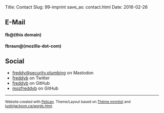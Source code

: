 Title: Contact
Slug: 99-imprint
save_as: contact.html
Date: 2016-02-26


## E-Mail
#### <span class='emailaddr' data-crypt="aeGaubcbunl*eufri)dhj">fb@(this domain)</span>

<!--

<details><summary>
<code>BA67 3ED1 0CCA 8A5C 103A  06CB 6F12 D476 ED71 3760</code>
</summary>
```
-----BEGIN PGP PUBLIC KEY BLOCK-----

mQGNBF49L6sBDAC2RGyLjq8BkHzh7rjnKQzUN96w3PLpnBWyoagV7yPN5etkyJ7R
mgJBTcpZmvQdOmdSTqm1hkobKzf5PNglWgQrcnkOSGMgQXRMfSJmOU9e1KoS/zFR
dlsDkSGg4VfvZR1JqbCwysENWRHFPLpJdQ2LbgoOmvBopq4OYZIPnUB62x0S3XAa
MvafriBP3+NY3hWBX+roASpVq6k1ID2YAGn/IQLioLRIHSNmpDRCcjck2rzWobim
2uNsEYrQ1sFhsNLsQzbWNOm7Ja6Mcatp3mTR+yDIm/+N2eeNgsI8S03hrzZWtYrs
dP32lYhhWNAEjYjmOBpeU5AUHvy2t+UiABzjtVbJoAsd56hAlSQ8gAvVPPI0gw9P
fRE8EUprmVoDFr3wtOI392WKgAVUZBe5x+L3gEOqInFpdoFo6HX16Dh5cQ7wD0H0
QwAM0LCDC0w1bkxkJ4wqtK34TNR6RLNMh87NNTSUvJjLFpvlwRdIooebTUNokGKR
8dGvHjHicd32r2kAEQEAAbQiRnJlZGVyaWsgQnJhdW4gPGZyZWRlcmlrQGJyYXVu
LmltPokBzgQTAQoAOBYhBLpnPtEMyopcEDoGy28S1HbtcTdgBQJePTJIAhsDBQsJ
CAcDBRUKCQgLBRYCAwEAAh4BAheAAAoJEG8S1HbtcTdgGrwL/RiUaj0DDI6yBY9s
AzxGCeF1nOvE3iw5+Wu1yu1GsA4qi6d4sZFYNH74tNSrHbE9CSBWcz4YyZ7j4P3s
xjIP16uh7no/EsVCAN8JQ0T2DAA1IRSMyCvFq4TgKYO0hHlpk9szFQ3/s2KXHYHg
S2Db5lMNfQvXx9cmSbWKZz6z5v/upQ1brT5xxNr2mJKm9gAkckrzZ9lQNPmugY5f
sKQRO2EDONCuTXrubS/Kz9QKA+N92bejFyB7UPjkneqcUZjotuiQ+A7JUMDYOPe4
6w9c+3UKauWHihwqxpRL0t1v6FmCs4YErlAlf7s9s2vT3A/Lm/S2ndyXL8wv8BRm
QjOhAq6W8RG/VL3E4gkb+6b7DYUlJnyhar3ll9sYF4Ec6XyiACydfhPZ6Czlqy6p
MoagFcIZnfe7YZanJWiyJFQbRWmYRCg/NPnZyFQRW904nvnpQdlzyFmRAg0jc87x
vkOzF4FiiLEU6E6qXDRbnA0PAV2uCh0TPT6/nyU9SzXdZTHJrrQmRnJlZGVyaWsg
QnJhdW4gPGZiQGZyZWRlcmlrLWJyYXVuLmNvbT6JAc4EEwEKADgCGwMFCwkIBwMF
FQoJCAsFFgIDAQACHgECF4AWIQS6Zz7RDMqKXBA6BstvEtR27XE3YAUCXj0yMwAK
CRBvEtR27XE3YJWZDACiZ390A+g6WI9E16j4JA49LonR7L0CmHf/0PQwWFnqiNDr
N3iQMtxQ5j1Vyspec9skMIN2sOG/89fGryYYtPbA0PdraGSw1Uu+gngVkNVqD7TO
bU5kO5jncYZRJSwl02giZD6w1TBIoVEnw20t6aTdNDeVoqjyi6mCPM8153yLmFZG
xvIP/3hBiQUjHbzHS5VA3qOA2Log2FRTWmNWJes5wkAue97DfyNGK1bVKYXnjWzT
tX+sZTQ12RPWkHR7IcH8D+zTSu8NyYyUUmnJl/8ifXRACnArKrtWAQJMMKMkvqx5
xb62kDcxwfy2yyK98iy+yK+PVJIT1SDgPF6UhTji071z5ciRoOBLQT+MjmnwnV2O
XBRwDiegGLibwW1AXO9h8N2paFUytr6G0SGcDUIVJbHKui+rDpUVoMMHA9mT2Kum
rRyq7n3DHDFbhoUgI1AGiTHvTc6Tqgj3skQxK+RbbMW/fDtpgvHou41CZaVVrhrv
UDy4RqUDAlRvFLfgIg+5AY0EXj0vqwEMAM16Y93JTqpdzTPUtIjfP7jR0/lVm5Cj
l1NL7JNipA4Z8oy4mVFXoLUuzQZCIERvv9BYzWoKXGKZbAYaXa2TEv3LaL01TvZX
FXy7GCTY9b9wwgB6hndNbhGLjR3GTQZMhQmBgiFzqlA8vHfeL/62B/P2a6FvMQ/1
ZKH73Sg61tdxs6MJYtfqd48pFiAfGTsARDsP5cKSWyNrCq/bUM3wASH+0/n9n9Oy
5jjlDTLri3VkF8TUvPVxYI4MC+VV9XdsJNVEcW/3yUimEnLO2stZ0mucXERDr5I4
L6DSGXvUN9uqZupF13EB1C5QAZOA9ZQFkGw5dZsheC8rMaAtgJc6NnaxyWvFVzW4
zeoaovmPwi/PZXZdFzHdq1VKS6x0IHQgCbWcWkHuxeg/tsYIC6tIYDfHeJ1anUJf
48/vyPoqnhzMcG1hD5p01SqAuj5lSyzrE9Lg7wBxRSeLfaQNwi/B0iEKCuNDiM/X
d0ettbnYMJ8sQwRbAJ/VJdRp323gkXcI1wARAQABiQG2BBgBCgAgAhsMFiEEumc+
0QzKilwQOgbLbxLUdu1xN2AFAl49M4kACgkQbxLUdu1xN2DW6Qv+IV/ZKgVlhtZd
Z9eh1R2P+rH/EwpUuPq9+IiH4dlLGdjTexLzUo8wnOKApGC2Yp2K7LPtpMvt4/u3
qwRo+7oJoHa4V4hkeS69q6PcTVAETbK7Bs3f35wXFp3dAviZoWjEwPjUfni8fn0C
yMzryCS56VhFU6Zd9pBdt38TzHyX8JVehuVynVfsBGK/YmEtqoI07EbfSzHCA+o2
zB1RdTrKIJi1KmpYpGOG6brX6Mf79xyES93uPtHvSWZLot6LwZ4881JcIJdcpKZk
emQ+qE+7O474W/ljBNi85dJtDUv904MGDsXdXFABLnN5OLncDgkJZmfcEmbh68Nf
qg5T9xHTeUxbm1a/o5q8mAAfI/4B+S88GDwGeNDTfq96+xasEIgr7m1fUYYtuvy3
JHiT12t5wVM9iDV+VblGYyN3aEl85O+u60MtnCnM5Ib9wbyvjkvp1qgMidJ2i3sq
UZMmnvpBJy6b1x2tHYqa3fWEqe0faCawhnrXEyyQgthd4cvF1osQ
=Hx3S
-----END PGP PUBLIC KEY BLOCK-----
```
</details>

--->

#### <span class='emailaddr' data-crypt="aeufriGjh}nkkf)dhj">fbraun@(mozilla-dot-com)</span>

<!--
 <details><summary>
<code>00D6 1AB9 F074 783B 57F2 A708 B07E A0BA F194 3869</code>
</summary>
```
-----BEGIN PGP PUBLIC KEY BLOCK-----

xsBNBFLKb40BCADc0oYRaukq1wTRxAj2DtFo2AdfFONaC2hivnKhue7DSDrcUZxctIf4Et7pGcAb
TqWayRRjjj1N6EJ+fbsL22X1JpL6Fb9nLM5foZQN8PtW/PCeok4vo8r092cEm9hCMKhj8uDmymLp
vbsz/9+eBBwlQUsYmHCZB1O97IZjSlpgh+Pfg9B1YuDe3jdOJiTjxrcpH/WDiOJbrqdsZPIl0lOz
OQEoDpBBcY154Q3Rry1t5n8x8MdwXFs0xWX/znXhWo9GO5qOLqi36EIZbjXWIfeS0jc/fzu72hVV
3sZTpY/5XY+9+CxWAhJm6Z06a3p2xsIIP6WaRyqtScKYGtF7Ea3pABEBAAHCwHYEIAEIACAWIQRi
W53O5usHIqz9e8cWv7lP3cesoQUCYH1LaAIdAAAKCRAWv7lP3cesoYxBCADWa4SgXxTdYeBdrfbp
8n9IZspyMlXHossHZ7JZL/p5vxIxRh/zQXwZKwBlb520M9GqBa0/6A8fzaDa2QQF72Exg53HhnNe
CALv/OBCRocGBWQZovCQUFXjQFFTghJDV1b5dK6fuDgQpWBtxtEdRzY8P8yh88n2oj+vsKrDcCvF
cJqmJcqp32pz3wHkI1hyuIELiwXo5n6l2RplOlRAae49TR/N07fMnRNg+Mz28VUifX6lTSV7ioG0
7SvDnmKOvR/5fkO5D2t9onJv7zJW77E/i079jF2SbPVHdQ69Hj2d2IdoepTMmdyEY3y/hQsfW5uF
sjdLxsXDnSYC6yyRN3p1zSNGcmVkZXJpayBCcmF1biA8ZmJyYXVuQG1vemlsbGEuY29tPsLAeAQT
AQIAIgIbAwYLCQgHAwIGFQgCCQoLBBYCAwECHgECF4AFAlLKgN0ACgkQFr+5T93HrKGcpwf/dW6C
9jN8MSXhswpTnK69/i0TSpcDbeMXsc3UcCdpgofjVTD2XOc+ThFqJ7UOaNv7SrHtsQE3cwzMh7Ta
pghBN1Q+/S4+3hakYFPogyMhYrjHNdOTNN6mbm4f2FgeDeOtT71P3/kCfFAFJDtQgE1QMFtzKrCJ
qQdFxasQLUuO9dJrh4Vr+0g0vCEkk5kPoqoY6gvtxbyersQx/ctNfxFC4VURUMGIhOel9mWMaaqf
cuCq1uPMWVEWi8rqtd3BphBB2tMxJvIJjsujE+8HQlU8X/ICEOHa8/0t/ZC3FXC7QhGqvtXK0GDX
wbBKKgWcYQ/jui6NjBT3SPgumHUTcjXU8M0kRnJlZGVyaWsgQnJhdW4gPGZyZWRkeWJAbW96aWxs
YS5jb20+wsB4BBMBAgAiBQJSyoFFAhsDBgsJCAcDAgYVCAIJCgsEFgIDAQIeAQIXgAAKCRAWv7lP
3cesoTxfB/99whsCYzy1rLp6Ix6ez43Tbqjd2OSRMuV5dN3Ew5kKFzwBkaomk9xTsOssesfLDQNN
NT6pz62M5ZhvceVMESYb6NYobDh0HvZHnX6gEPRwbLa5lUHpNK8LO+taMP36gapXD+8d9F3u9ymI
SpuVat6GKmXKNmE63n48BWEzfY5V/NInf/bvfE78jDe6Ws3ncuWUBkfwzyb5qHw3DW12y80lwHI3
GwgwK49X3WFtHWNZIm6wbpIpXM6hDKkDaV2LXLWVq1Dz731muH5g7YtsEPGrBNl/IQ+29MszQ0nv
3RKUswiKvXf7fvAAZdjC+t5vtFE5G3YOfei1cmwePzjWGtWfzsBNBFLKb40BCACTB7VYCxI5RSTm
nQrmR2jZrIg6H1K3h39SnY7nVyEcVZsosUjTIrEfVFWf8A3qfsNm01YsBVUg3pD+Z75//3yyYBSZ
7i9zF7ifOpQKQSI1VypLUE6ZaoDOGdiuiXIQA4EExroxIq6i+gLp4xuLWGL9HPcjKl3vEDsQDU0C
VNU+lPaa8tIKMhqpfr0FfIxnseSuxZil7Og0VBclUvYClpG3AGNRytA4efIWBqFqv7nNgK4jpQ39
ygl9PiIRxcArrGA8s1WdcER7I0SrEXJI75RoMi54zTByNSkDGnuqVMACatQpSOe7pqlAky4FI2uH
bhZ6zlTa7kVirxFMH8X2Ka/TABEBAAHCwX4EGAECAAkCGwIFAlLKgP8BKcBdIAQZAQIABgUCUsp/
cgAKCRDsEoecC/n1uE7DCACt/UNsEnSZLISTw90GINsmVtxeH607ntxk2+ffgWy5dBJ4ayFNe0Um
cdo6jB0RvdKitHknzlQm05HJPGxpQl7ZEMr5jgL1ZQ4J/nbfKU599Kg0FDGvpJTXYnAczNoyLdeN
HX3PFEEtLEd94j6Xo4iReeHII6LX7BGC+juHKWgEhrvznClqKgdbuzAKf71PgYkAx4YUcDvQWNoX
XyaFZEvqSBZgUHozpXvN1JlOUk92/eK4ju813DUZ9YZsOQrGJGhlIJpR4C3fhYAtzDViIabNYdUk
WO/jeg0X9oR+UX4ZvXJhcHty8Z7WT+EHutGjiIMX5qKj9uiScAeG+X2a0Wt+CRAWv7lP3cesocOV
B/91mMCW4IUNxq3jcvQaZ1gdS5U0TtDrKzADkexENKQ1Jh3S/zdRYXoZBtsxqc9Aj1fQfDXgqErA
zCQJsLrKeObfxQfC8C7hEo7FcWl+ae6FnIV2bQeYecXFf35aZPkihc3oUSQSMiPJ/RnIGYBflBFh
zoQVu5/XcU0Um5OlFHVOitE5KK7KPfviBPs4efe/YBtu5gelblAvlEByqrYQhbJCZ5sBDo2cimz2
E6Wniad7OhBuu/EFNqvwXYTOQCTonaxL32Jp7yI5DCGMpUvhetIpVzgLvwaF4zEf895zW+tXOs5p
ZN3v4+rBNw87iZt1O7iBwnxPWdi7q566rRwdBD6jzsBNBFLKf3IBCADTp8vryqM3KY6fsSpUN2P8
I8EE19ebYd79fdJ/zRwEz0fSS0hMGegxWjdOfx26068PqIQ1AWttzMNPI/a4jqs3fkj2xGSFNu+T
CqvtdM9ZifiW+8pLHZBKvKRY+cmkySTmI+opl2gqE9T9LVgjaVFGgBFnq+ajIMzlt1An9zjxUfcc
4jeKhGVEauSkNtiY6b1R8HywOjIcx9tt2VTEy0uHPzbxTYqVaoa9my03wo+SWmjArsd0e05mBeX5
pASObfBIWC1alrRCwulPpWzKHbaJzd1ikWydt8TmTyEPfHJY3BbCeUmdREU7P2DcRoRPyuv/A6PW
6vFGiKCVT0MDp+kBABEBAAHCwYQEGAECAA8FAlLKf3ICGwIFCQHhM4ABKQkQFr+5T93HrKHAXSAE
GQECAAYFAlLKf3IACgkQ7BKHnAv59bhOwwgArf1DbBJ0mSyEk8PdBiDbJlbcXh+tO57cZNvn34Fs
uXQSeGshTXtFJnHaOowdEb3SorR5J85UJtORyTxsaUJe2RDK+Y4C9WUOCf523ylOffSoNBQxr6SU
12JwHMzaMi3XjR19zxRBLSxHfeI+l6OIkXnhyCOi1+wRgvo7hyloBIa785wpaioHW7swCn+9T4GJ
AMeGFHA70FjaF18mhWRL6kgWYFB6M6V7zdSZTlJPdv3iuI7vNdw1GfWGbDkKxiRoZSCaUeAt34WA
Lcw1YiGmzWHVJFjv43oNF/aEflF+Gb1yYXB7cvGe1k/hB7rRo4iDF+aio/boknAHhvl9mtFrfuBn
B/9/5J4NiyHpxpUDe9UrPaLtrPmJmHV3Vp8NWHs37RHKDO9s0dLdZsdMAQ5LMgBGzqqh6syehWrm
ImIWxqNkW3z1l5B17osvtqEWDyeQMpANsl3jbL3gqJEcmtIe74GWCJQPbDijtx5OY3AQIBsKcoZG
LbksfP+befeUpslvRPW3HzlXf2ZkUYMopFsBG8og3/VehUP25q5fZGPEXbe/ZXykSQrrJJJJQ3b6
SZiQfzssUWC++Hy3ghwerjXFUG5ONWiwSFtOIUEQvnB6rcZipsGQ3tPQ5ROlmcAmsnQAbSbL0RK2
0SJIHllVxIYrZ06xvFnXO9kmxWJYa2MTiA52tSZW
=DN6g
-----END PGP PUBLIC KEY BLOCK-----
```
</details>

-->

## Social
* [freddy@security.plumbing](https://social.security.plumbing/@freddy) on Mastodon
* <a href="https://mobile.twitter.com/freddyb">freddyb</a> on Twitter
* <a href="https://github.com/freddyb">freddyb</a> on GitHub
* <a href="https://github.com/mozfreddyb">mozfreddyb</a> on GitHub

<script>window.addEventListener("load",function(){var c=document.querySelectorAll(".emailaddr");for(var f=0;f<c.length;f++){var b=c[f];var a=b.dataset.crypt;var d="";for(i=0;i<a.length;i++){d+=String.fromCharCode(a.charCodeAt(i)^7)}b.innerHTML="<a href='mailto:"+d+"'>"+d+"</a>"}});</script>


<hr>
<footer><small>Website created with <a href="http://blog.getpelican.com/">Pelican</a>. Theme/Layout based on <a href="http://mathieu.agopian.info/mnmlist/theme.html">Thème mnmlist</a> and <a href="http://justinjackson.ca/words.html">justinjackson.ca/words.html</a>.</small></footer>
